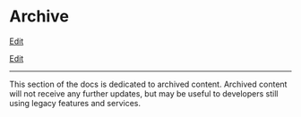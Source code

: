 # Archive

[Edit](https://github.com/expo/expo/edit/main/docs/pages/archive.mdx)

[Edit](https://github.com/expo/expo/edit/main/docs/pages/archive.mdx)

* * *

This section of the docs is dedicated to archived content. Archived content
will not receive any further updates, but may be useful to developers still
using legacy features and services.

